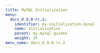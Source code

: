 ```yaml
---
title: MySQL Initialization
menu:
  docs_0.9.0-rc.2:
    identifier: my-initialization-mysql
    name: Initialization
    parent: my-mysql-guides
    weight: 25
menu_name: docs_0.9.0-rc.2
---
```


